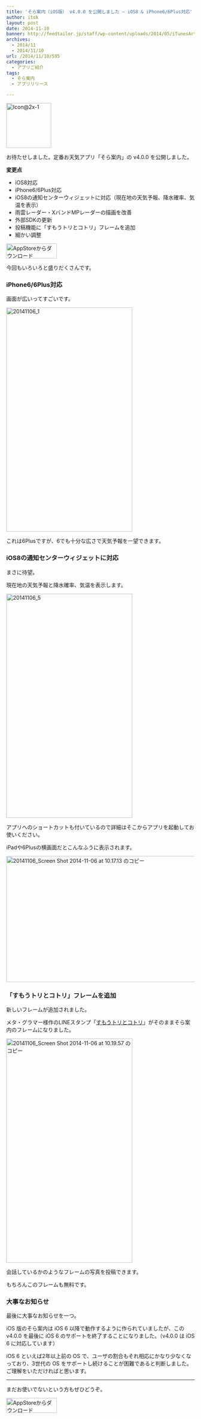 ```yaml
---
title: 'そら案内（iOS版） v4.0.0 を公開しました – iOS8 & iPhone6/6Plus対応'
author: itok
layout: post
date: 2014-11-10
banner: http://feedtailor.jp/staff/wp-content/uploads/2014/05/iTunesArtwork-450x200.png
archives:
  - 2014/11
  - 2014/11/10
url: /2014/11/10/595
categories:
  - アプリご紹介
tags:
  - そら案内
  - アプリリリース

---
```

<a href="https://itunes.apple.com/jp/app/id599856811" target=_blank><img src="http://feedtailor.jp/staff/wp-content/uploads/2014/05/19b3eee70366dac93faf64e64d75a72e.png" alt="Icon@2x-1" width="120" height="120" class="alignnone size-full wp-image-117" /></a>

お待たせしました。定番お天気アプリ「そら案内」の v4.0.0 を公開しました。

**変更点**

  * iOS8対応
  * iPhone6/6Plus対応
  * iOS8の通知センターウィジェットに対応（現在地の天気予報、降水確率、気温を表示）
  * 雨雲レーダー・XバンドMPレーダーの描画を改善
  * 外部SDKの更新
  * 投稿機能に「すもうトリとコトリ」フレームを追加
  * 細かい調整

<a href="https://itunes.apple.com/jp/app/id599856811" target=_blank><img src="http://feedtailor.jp/staff/wp-content/uploads/2014/04/Download_on_the_App_Store_Badge_JP_135x40_1004.png" alt="AppStoreからダウンロード" width="135" height="40" class="alignnone size-full wp-image-58" /></a>

今回もいろいろと盛りだくさんです。

### iPhone6/6Plus対応

画面が広いってすごいです。

[<img src="http://feedtailor.jp/staff/wp-content/uploads/2014/11/20141106_1.png" alt="20141106_1" width="337" height="600" class="alignnone size-full wp-image-596" />](http://feedtailor.jp/staff/wp-content/uploads/2014/11/20141106_1.png)

これは6Plusですが、6でも十分な広さで天気予報を一望できます。

### iOS8の通知センターウィジェットに対応

まさに待望。

現在地の天気予報と降水確率、気温を表示します。

[<img src="http://feedtailor.jp/staff/wp-content/uploads/2014/11/20141106_5.png" alt="20141106_5" width="337" height="600" class="alignnone size-full wp-image-597" />](http://feedtailor.jp/staff/wp-content/uploads/2014/11/20141106_5.png)

アプリへのショートカットも付いているので詳細はそこからアプリを起動してお使いください。

iPadや6Plusの横画面だとこんなふうに表示されます。

[<img src="http://feedtailor.jp/staff/wp-content/uploads/2014/11/7578fe1f076a390fa092888f42f0e891.png" alt="20141106_Screen Shot 2014-11-06 at 10.17.13 のコピー" width="600" height="337" class="alignnone size-full wp-image-598" />](http://feedtailor.jp/staff/wp-content/uploads/2014/11/7578fe1f076a390fa092888f42f0e891.png)

### 「すもうトリとコトリ」フレームを追加

新しいフレームが追加されました。

メタ・グラマー様作のLINEスタンプ「<a href="https://store.line.me/stickershop/product/1012021/ja" target="_blank">すもうトリとコトリ</a>」がそのままそら案内のフレームになりました。

[<img src="http://feedtailor.jp/staff/wp-content/uploads/2014/11/bc4c3b2c302a67b89cf94b0dbd55b839.png" alt="20141106_Screen Shot 2014-11-06 at 10.19.57 のコピー" width="337" height="600" class="alignnone size-full wp-image-599" />](http://feedtailor.jp/staff/wp-content/uploads/2014/11/bc4c3b2c302a67b89cf94b0dbd55b839.png)

会話しているかのようなフレームの写真を投稿できます。

もちろんこのフレームも無料です。

### 大事なお知らせ

最後に大事なお知らせを一つ。

iOS 版のそら案内は iOS 6 以降で動作するように作られていましたが、この v4.0.0 を最後に iOS 6 のサポートを終了することになりました。（v4.0.0 は iOS 6 に対応しています）

iOS 6 といえば2年以上前の OS で、ユーザの割合もそれ相応にかなり少なくなっており、3世代の OS をサポートし続けることが困難であると判断しました。ご理解をいただければと思います。

* * *

まだお使いでないという方もぜひどうぞ。

<a href="https://itunes.apple.com/jp/app/id599856811" target=_blank><img src="http://feedtailor.jp/staff/wp-content/uploads/2014/04/Download_on_the_App_Store_Badge_JP_135x40_1004.png" alt="AppStoreからダウンロード" width="135" height="40" class="alignnone size-full wp-image-58" /></a>